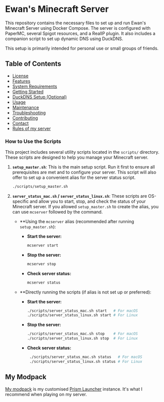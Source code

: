 # Ewan's Minecraft Server

This repository contains the necessary files to set up and run Ewan's Minecraft Server using Docker Compose. The server is configured with PaperMC, several Spigot resources, and a RealIP plugin. It also includes a companion script to set up dynamic DNS using DuckDNS.

This setup is primarily intended for personal use or small groups of friends.

## Table of Contents

* [License](./LICENSE)
* [Features](./docs/features.md)
* [System Requirements](./docs/system-requirements.md)
* [Getting Started](./docs/getting-started.md)
* [DuckDNS Setup (Optional)](./docs/duckdns.md)
* [Usage](./docs/usage.md)
* [Maintenance](./docs/maintenance.md)
* [Troubleshooting](./docs/troubleshooting.md)
* [Contributing](./docs/contributing.md)
* [Contact](./docs/contact.md)
* [Rules of my server](./docs/rules.md)

### How to Use the Scripts

This project includes several utility scripts located in the `scripts/` directory. These scripts are designed to help you manage your Minecraft server.

1. **`setup_master.sh`**: This is the main setup script. Run it first to ensure all prerequisites are met and to configure your server. This script will also offer to set up a convenient alias for the server status script.

    ```bash
    ./scripts/setup_master.sh
    ```

2. **`server_status_mac.sh` / `server_status_linux.sh`**: These scripts are OS-specific and allow you to start, stop, and check the status of your Minecraft server. If you allowed `setup_master.sh` to create the alias, you can use `mcserver` followed by the command.

    * **Using the `mcserver` alias (recommended after running `setup_master.sh`):

        * **Start the server:**

            ```bash
            mcserver start
            ```

        * **Stop the server:**

            ```bash
            mcserver stop
            ```

        * **Check server status:**

            ```bash
            mcserver status
            ```

    * **Directly running the scripts (if alias is not set up or preferred):

        * **Start the server:**

            ```bash
            ./scripts/server_status_mac.sh start   # For macOS
            ./scripts/server_status_linux.sh start # For Linux
            ```

        * **Stop the server:**

            ```bash
            ./scripts/server_status_mac.sh stop    # For macOS
            ./scripts/server_status_linux.sh stop  # For Linux
            ```

        * **Check server status:**

            ```bash
             ./scripts/server_status_mac.sh status   # For macOS
             ./scripts/server_status_linux.sh status # For Linux
             ```

## My Modpack

[My modpack](./1.21.1.zip) is my customised [Prism Launcher](https://prismlauncher.org) instance. It's what I recommend when playing on my server.
